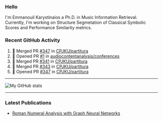 ### Hello

I'm Emmanouil Karystinaios a Ph.D. in Music Information Retrieval.
Currently, I'm working on Structure Segmetation of Classical Symbolic Scores and Performance Similarity metrics.


### Recent GitHub Activity
  
<!--START_SECTION:activity-->
1. 🎉 Merged PR [#347](https://github.com/CPJKU/partitura/pull/347) in [CPJKU/partitura](https://github.com/CPJKU/partitura)
2. 💪 Opened PR [#1](https://github.com/audiocontentanalysis/conferences/pull/1) in [audiocontentanalysis/conferences](https://github.com/audiocontentanalysis/conferences)
3. 🎉 Merged PR [#341](https://github.com/CPJKU/partitura/pull/341) in [CPJKU/partitura](https://github.com/CPJKU/partitura)
4. 🎉 Merged PR [#343](https://github.com/CPJKU/partitura/pull/343) in [CPJKU/partitura](https://github.com/CPJKU/partitura)
5. 💪 Opened PR [#347](https://github.com/CPJKU/partitura/pull/347) in [CPJKU/partitura](https://github.com/CPJKU/partitura)
<!--END_SECTION:activity-->

---

![My GitHub stats](https://github-readme-stats.vercel.app/api?username=manoskary&show_icons=true&theme=radical)


<!--
**manoskary/manoskary** is a ✨ _special_ ✨ repository because its `README.md` (this file) appears on your GitHub profile.

Here are some ideas to get you started:

- 🔭 I’m currently working on ...
- 🌱 I’m currently learning ...
- 👯 I’m looking to collaborate on ...
- 🤔 I’m looking for help with ...
- 💬 Ask me about ...
- 📫 How to reach me: ...
- 😄 Pronouns: ...
- ⚡ Fun fact: ...
-->

---

### Latest Publications

<!-- BLOG-POST-LIST:START -->
- [Roman Numeral Analysis with Graph Neural Networks](https://towardsdatascience.com/roman-numeral-analysis-with-graph-neural-networks-4d6140cd4c0b?source=rss-9d63e988ed0c------2)
<!-- BLOG-POST-LIST:END -->

